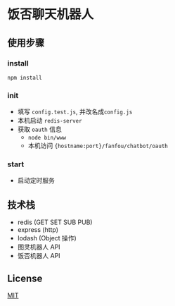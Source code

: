 饭否聊天机器人
===

使用步骤
---
### install
`npm install`

### init
- 填写 `config.test.js`, 并改名成`config.js`
- 本机启动 `redis-server`
- 获取 `oauth` 信息
  - `node bin/www`
  - 本机访问 `{hostname:port}/fanfou/chatbot/oauth`

### start
- 启动定时服务



技术栈
---
- redis (GET SET SUB PUB)
- express (http)
- lodash (Object 操作)
- 图灵机器人 API
- 饭否机器人 API

License
---
[MIT](LiCENSE)